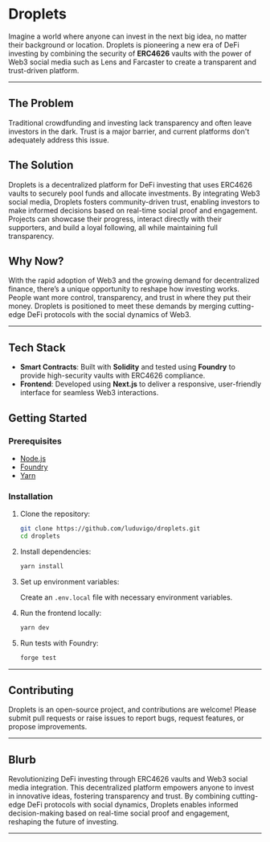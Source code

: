 # Droplets

Imagine a world where anyone can invest in the next big idea, no matter their background or location. Droplets is pioneering a new era of DeFi investing by combining the security of **ERC4626** vaults with the power of Web3 social media such as Lens and Farcaster to create a transparent and trust-driven platform.

---

## **The Problem**

Traditional crowdfunding and investing lack transparency and often leave investors in the dark. Trust is a major barrier, and current platforms don't adequately address this issue.

## **The Solution**

Droplets is a decentralized platform for DeFi investing that uses ERC4626 vaults to securely pool funds and allocate investments. By integrating Web3 social media, Droplets fosters community-driven trust, enabling investors to make informed decisions based on real-time social proof and engagement. Projects can showcase their progress, interact directly with their supporters, and build a loyal following, all while maintaining full transparency.

## **Why Now?**

With the rapid adoption of Web3 and the growing demand for decentralized finance, there’s a unique opportunity to reshape how investing works. People want more control, transparency, and trust in where they put their money. Droplets is positioned to meet these demands by merging cutting-edge DeFi protocols with the social dynamics of Web3.

---

## **Tech Stack**

- **Smart Contracts**: Built with **Solidity** and tested using **Foundry** to provide high-security vaults with ERC4626 compliance.
- **Frontend**: Developed using **Next.js** to deliver a responsive, user-friendly interface for seamless Web3 interactions.

## **Getting Started**

### Prerequisites

- [Node.js](https://nodejs.org/)
- [Foundry](https://getfoundry.sh/)
- [Yarn](https://yarnpkg.com/)

### Installation

1. Clone the repository:

   ```bash
   git clone https://github.com/luduvigo/droplets.git
   cd droplets
   ```

2. Install dependencies:

   ```bash
   yarn install
   ```

3. Set up environment variables:

   Create an `.env.local` file with necessary environment variables.

4. Run the frontend locally:

   ```bash
   yarn dev
   ```

5. Run tests with Foundry:

   ```bash
   forge test
   ```

---

## **Contributing**

Droplets is an open-source project, and contributions are welcome! Please submit pull requests or raise issues to report bugs, request features, or propose improvements.

---

## **Blurb**

Revolutionizing DeFi investing through ERC4626 vaults and Web3 social media integration. This decentralized platform empowers anyone to invest in innovative ideas, fostering transparency and trust. By combining cutting-edge DeFi protocols with social dynamics, Droplets enables informed decision-making based on real-time social proof and engagement, reshaping the future of investing.

---
